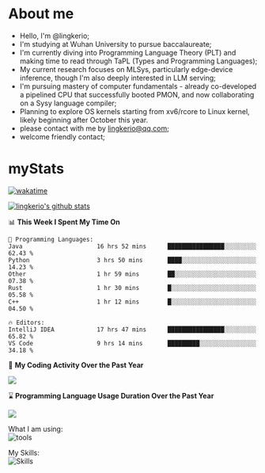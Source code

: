 # About me

- Hello, I'm @lingkerio; 
- I'm studying at Wuhan University to pursue baccalaureate;
- I'm currently diving into Programming Language Theory (PLT) and making time to read through TaPL (Types and Programming Languages);
- My current research focuses on MLSys, particularly edge-device inference, though I'm also deeply interested in LLM serving;
- I'm pursuing mastery of computer fundamentals - already co-developed a pipelined CPU that successfully booted PMON, and now collaborating on a Sysy language compiler;
- Planning to explore OS kernels starting from xv6/rcore to Linux kernel, likely beginning after October this year.
- please contact with me by lingkerio@qq.com;
- welcome friendly contact;


# myStats
[![wakatime](https://wakatime.com/badge/user/91f23013-72dc-47fa-9246-c7f1d9e4561b.svg)](https://wakatime.com/@91f23013-72dc-47fa-9246-c7f1d9e4561b)

[![lingkerio's github stats](https://github-readme-stats-neon-sigma-67.vercel.app/api?username=lingkerio&show_icons=true&theme=swift)](https://github-readme-stats-neon-sigma-67.vercel.app)

<!--START_SECTION:waka-->
📊 **This Week I Spent My Time On** 

```text
💬 Programming Languages: 
Java                     16 hrs 52 mins      ████████████████░░░░░░░░░   62.43 % 
Python                   3 hrs 50 mins       ████░░░░░░░░░░░░░░░░░░░░░   14.23 % 
Other                    1 hr 59 mins        ██░░░░░░░░░░░░░░░░░░░░░░░   07.38 % 
Rust                     1 hr 30 mins        █░░░░░░░░░░░░░░░░░░░░░░░░   05.58 % 
C++                      1 hr 12 mins        █░░░░░░░░░░░░░░░░░░░░░░░░   04.50 % 

🔥 Editors: 
IntelliJ IDEA            17 hrs 47 mins      ████████████████░░░░░░░░░   65.82 % 
VS Code                  9 hrs 14 mins       █████████░░░░░░░░░░░░░░░░   34.18 % 
```


<!--END_SECTION:waka-->

📅 **My Coding Activity Over the Past Year**

<a href="https://wakatime.com"><img src="https://wakatime.com/share/@lingkerio/9d8c2ccb-422f-4031-86b5-c947c7b728ba.png" /></a>

⌛ **Programming Language Usage Duration Over the Past Year**

<a href="https://wakatime.com"><img src="https://wakatime.com/share/@lingkerio/b4268c3a-49e5-469e-b094-8e53392cb864.png" /></a>

What I am using:  
![tools](https://skillicons.dev/icons?i=discord,twitter,linkedin,gitlab,git,github,neovim,vim,stackoverflow,visualstudio,vscode,pycharm,arch,debian,ubuntu)  


My Skills:  
![Skills](https://skillicons.dev/icons?i=linux,windows,c,cpp,cs,ocaml,rust,py,js)  
